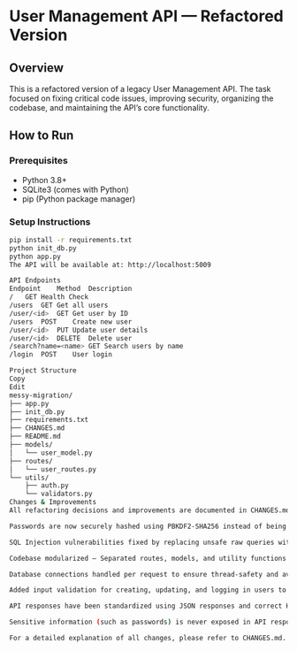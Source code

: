 # User Management API — Refactored Version

## Overview
This is a refactored version of a legacy User Management API. The task focused on fixing critical code issues, improving security, organizing the codebase, and maintaining the API’s core functionality.

## How to Run

### Prerequisites
- Python 3.8+
- SQLite3 (comes with Python)
- pip (Python package manager)

### Setup Instructions
```bash
pip install -r requirements.txt
python init_db.py
python app.py
The API will be available at: http://localhost:5009

API Endpoints
Endpoint	Method	Description
/	GET	Health Check
/users	GET	Get all users
/user/<id>	GET	Get user by ID
/users	POST	Create new user
/user/<id>	PUT	Update user details
/user/<id>	DELETE	Delete user
/search?name=<name>	GET	Search users by name
/login	POST	User login

Project Structure
Copy
Edit
messy-migration/
├── app.py
├── init_db.py
├── requirements.txt
├── CHANGES.md
├── README.md
├── models/
│   └── user_model.py
├── routes/
│   └── user_routes.py
└── utils/
    ├── auth.py
    └── validators.py
Changes & Improvements
All refactoring decisions and improvements are documented in CHANGES.md. Below is a summary of major fixes implemented in the codebase:

Passwords are now securely hashed using PBKDF2-SHA256 instead of being stored as plaintext.

SQL Injection vulnerabilities fixed by replacing unsafe raw queries with parameterized queries.

Codebase modularized — Separated routes, models, and utility functions into respective folders for better structure.

Database connections handled per request to ensure thread-safety and avoid global DB connection issues.

Added input validation for creating, updating, and logging in users to prevent invalid or malicious data entries.

API responses have been standardized using JSON responses and correct HTTP status codes.

Sensitive information (such as passwords) is never exposed in API responses.

For a detailed explanation of all changes, please refer to CHANGES.md.
